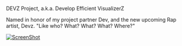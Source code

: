 DEVZ Project, a.k.a. Develop Efficient VisualizerZ

Named in honor of my project partner Dev, and the 
new upcoming Rap artist, Devz.
"Like who? What? What? What? Where?"

[![ScreenShot](https://i.ytimg.com/vi/kgBisJ_z6gk/sddefault.jpg)](https://www.youtube.com/watch?v=kgBisJ_z6gk)
